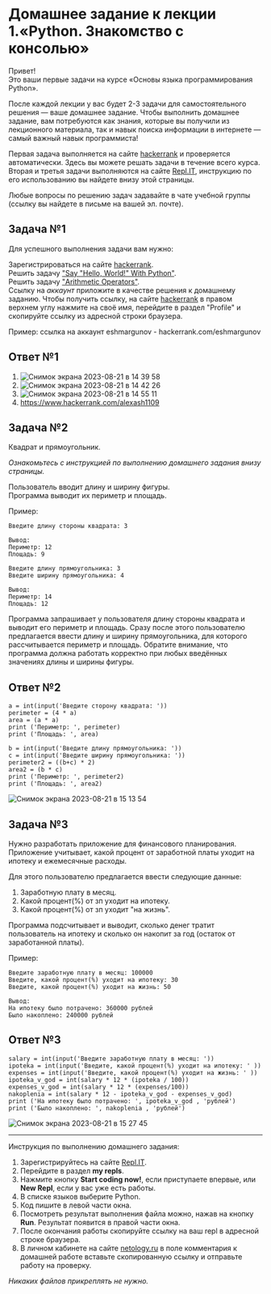 # Домашнее задание к лекции 1.«Python. Знакомство с консолью»

Привет! <br>
Это ваши первые задачи на курсе «Основы языка программирования Python».

После каждой лекции у вас будет 2-3 задачи для самостоятельного решения — ваше домашнее задание. Чтобы выполнить домашнее задание, вам потребуются как знания, которые вы получили из лекционного материала, так и навык поиска информации в интернете — самый важный навык программиста!

Первая задача выполняется на сайте [hackerrank](https://www.hackerrank.com) и проверяется автоматически. Здесь вы можете решать задачи в течение всего курса. 
Вторая и третья задачи выполняются на сайте [Repl.IT](https://repl.it/), инструкцию по его использованию вы найдете внизу этой страницы. 

Любые вопросы по решению задач задавайте в чате учебной группы (ссылку вы найдете в письме на вашей эл. почте).

## Задача №1
Для успешного выполнения задачи вам нужно:

Зарегистрироваться на сайте [hackerrank](https://www.hackerrank.com).  
Решить задачу ["Say "Hello, World!" With Python"](https://www.hackerrank.com/challenges/py-hello-world/problem).  
Решить задачу ["Arithmetic Operators"](https://www.hackerrank.com/challenges/python-arithmetic-operators/problem).  
Ссылку на *аккаунт* приложите в качестве решения к домашнему заданию. Чтобы получить ссылку, на сайте [hackerrank](https://www.hackerrank.com)  в правом верхнем углу нажмите на своё имя, перейдите в раздел "Profile" и скопируйте ссылку из адресной строки браузера.

Пример: ссылка на аккаунт eshmargunov - hackerrank.com/eshmargunov

## Ответ №1
1. ![Снимок экрана 2023-08-21 в 14 39 58](https://github.com/alexandreevich/py-homeworks-basic/assets/109306886/52f711ae-d994-4e55-a752-1a84e3061845)
2. ![Снимок экрана 2023-08-21 в 14 42 26](https://github.com/alexandreevich/py-homeworks-basic/assets/109306886/c088a2d4-2f66-451e-8f20-c8c0385e5278)
3. ![Снимок экрана 2023-08-21 в 14 55 11](https://github.com/alexandreevich/py-homeworks-basic/assets/109306886/81475042-9f37-4b97-9ab2-e9c0fd4ff5b9)
4. https://www.hackerrank.com/alexash1109





## Задача №2
Квадрат и прямоугольник.  

*Ознакомьтесь с инструкцией по выполнению домашнего задания внизу страницы.*

Пользователь вводит длину и ширину фигуры.   
Программа выводит их периметр и площадь.  

Пример:
```
Введите длину стороны квадрата: 3

Вывод:
Периметр: 12
Площадь: 9

Введите длину прямоугольника: 3
Введите ширину прямоугольника: 4

Вывод:
Периметр: 14
Площадь: 12
```

Программа запрашивает у пользователя длину стороны квадрата и выводит его периметр и площадь. Сразу после этого пользователю предлагается ввести длину и ширину прямоугольника, для которого рассчитывается периметр и площадь. 
Обратите внимание, что программа должна работать корректно при любых введённых значениях длины и ширины фигуры. 



## Ответ №2
```
a = int(input('Введите сторону квадрата: '))
perimeter = (4 * a)
area = (a * a)
print ('Периметр: ', perimeter)
print ('Площадь: ', area)

b = int(input('Введите длину прямоугольника: '))
c = int(input('Введите ширину прямоугольника: '))
perimeter2 = ((b+c) * 2)
area2 = (b * c)
print ('Периметр: ', perimeter2)
print ('Площадь: ', area2)
```

![Снимок экрана 2023-08-21 в 15 13 54](https://github.com/alexandreevich/py-homeworks-basic/assets/109306886/079f9147-f052-454c-840e-5284d3dbb33d)





## Задача №3
Нужно разработать приложение для финансового планирования.  
Приложение учитывает, какой процент от заработной платы уходит на ипотеку и ежемесячные расходы. 

Для этого пользователю предлагается ввести следующие данные: 

1. Заработную плату в месяц.  
2. Какой процент(%) от зп уходит на ипотеку.  
3. Какой процент(%) от зп уходит "на жизнь".    

Программа подсчитывает и выводит, сколько денег тратит пользователь на ипотеку и сколько он накопит за год (остаток от заработанной платы).  

Пример:  
```
Введите заработную плату в месяц: 100000
Введите, какой процент(%) уходит на ипотеку: 30
Введите, какой процент(%) уходит на жизнь: 50

Вывод:
На ипотеку было потрачено: 360000 рублей
Было накоплено: 240000 рублей
```

## Ответ №3
```
salary = int(input('Введите заработную плату в месяц: '))
ipoteka = int(input('Введите, какой процент(%) уходит на ипотеку: ' ))
expenses = int(input('Введите, какой процент(%) уходит на жизнь: ' ))
ipoteka_v_god = int(salary * 12 * (ipoteka / 100))
expenses_v_god = int(salary * 12 * (expenses/100))
nakoplenia = int(salary * 12 - ipoteka_v_god - expenses_v_god)
print ('На ипотеку было потрачено: ', ipoteka_v_god , 'рублей')
print ('Было накоплено: ', nakoplenia , 'рублей')

```
![Снимок экрана 2023-08-21 в 15 27 45](https://github.com/alexandreevich/py-homeworks-basic/assets/109306886/58e475f5-05d4-418c-a02e-1951f313fb1b)


---
Инструкция по выполнению домашнего задания:

1. Зарегистрируйтесь на сайте [Repl.IT](https://repl.it/).
2. Перейдите в раздел **my repls**.
3. Нажмите кнопку **Start coding now!**, если приступаете впервые, или **New Repl**, если у вас уже есть работы.
4. В списке языков выберите Python.
5. Код пишите в левой части окна.
6. Посмотреть результат выполнения файла можно, нажав на кнопку **Run**. Результат появится в правой части окна.
7. После окончания работы скопируйте ссылку на ваш repl в адресной строке браузера.
8. В личном кабинете на сайте [netology.ru](http://netology.ru/) в поле комментария к домашней работе вставьте скопированную ссылку и отправьте работу на проверку.

*Никаких файлов прикреплять не нужно.*
